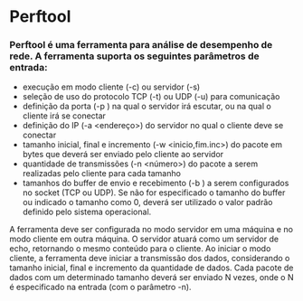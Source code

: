 # Perftool
### Perftool é uma ferramenta para análise de desempenho de rede. A ferramenta suporta os seguintes parâmetros de entrada:

- execução em modo cliente (-c) ou servidor (-s)
- seleção de uso do protocolo TCP (-t) ou UDP (-u) para comunicação
- definição da porta (-p <porta>) na qual o servidor irá escutar, ou na qual o cliente irá se conectar
- definição do IP (-a <endereço>) do servidor no qual o cliente deve se conectar
- tamanho inicial, final e incremento (-w <inicio,fim.inc>) do pacote em bytes que deverá ser enviado pelo cliente ao servidor
- quantidade de transmissões (-n <número>) do pacote a serem realizadas pelo cliente para cada tamanho
- tamanhos do buffer de envio e recebimento (-b <buffer>) a serem configurados no socket (TCP ou UDP). Se não for especificado o tamanho do buffer ou indicado o tamanho como 0, deverá ser utilizado o valor padrão definido pelo sistema operacional.

A ferramenta deve ser configurada no modo servidor em uma máquina e no modo cliente em outra máquina. O servidor atuará como um servidor de echo, retornando o mesmo conteúdo para o cliente. Ao iniciar o modo cliente, a ferramenta deve iniciar a transmissão dos dados, considerando o tamanho inicial, final e incremento da quantidade de dados. Cada pacote de dados com um determinado tamanho deverá ser enviado N vezes, onde o N é especificado na entrada (com o parâmetro -n).
